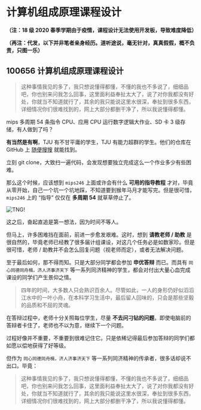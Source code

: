 # 计算机组成原理课程设计

**（注：18 级 2020 春季学期由于疫情，课程设计无法使用开发板，导致难度降低）**

**（再注：代发，以下并非笔者亲身经历。道听途说，毫无针对，真真假假，概不负责，只图一乐）**

## 100656 计算机组成原理课程设计

> 这种事情我见的多了，我只想说懂得都懂，不懂的我也不多说了，细细品吧，你也别来问我怎么回事，这里面利益奉扯太大了，说了对你我都没有好处，你就当不知道就行了，其余的我只能说这里水很深，奉扯到很多东西，详细情况你们很难找到的，网上大部分都删干净了，所以我说懂得都懂。

mips 多周期 54 条指令 CPU、应用 CPU 运行数字逻辑大作业、SD 卡 3 级存储，有人做到了吗？

**有当然是有啊**，TJU 有不甘平庸的学生，TJU 有能力超群的学生。他们的仓库在 GitHub 上 [随便搜搜](https://github.com/Mionger/MIPS-CPU) 就能找到。

立刻 git clone，大致扫一遍代码，会发现想要独立完成这么一个作业多少有些困难。

那么这个时候，应该想到 `mips246` 上面或许会有什么 **可用的指导教程** 才对，毕竟从零开始，自己一个坑一个坑地踩，不知道要到猴年马月才能写完。但是很可惜，`mips246` 上的 “指导” 仅仅在 **多周期 54** 就草草停止了。

![TNG!](./img/TJUer-Never-Give-Up.jpg)

这之后，奋起直追是第一想法，因为时间不等人。

但马上，许多困难挡在面前，前进一步愈发艰难。这时，想到 **请教老师 / 助教** 是很自然的，毕竟老师已经教了很多届计组课设，对这几个任务必是如数家珍。但是很可惜，老师 / 助教并不会怎么回复问题（视老师而定），或者无法解决问题。

至于最后如何，那不得而知。只是大部分同学都会参加 **申优答辩** 而已。而具有 `同心同德同舟楫，济人济事济天下` 等一系列同济精神的学生，都会对付出大量心血完成课设的同学们产生景仰之情。

> 四年的时间，大多数人只会熟识百余人。尽管如此，一人的身形仍好似滔滔江水中的一叶小舟，在本科学习生活中，最后留人回味的，只会是那些坚毅的品质和不屈的灵魂。

在答辩过程中，老师十分关照每位学生，尽量 **不去问刁钻的问题**，即使电脑前的答辩者卡住了，老师也不以为意，继续下一个问题。

过程好像并不重要，不重要到很难记住它。只是依稀记得最后参加答辩的同学们都如愿以偿地获得了好等级。



但作为 `同心同德同舟楫，济人济事济天下` 等一系列同济精神的传承者，很多话却说不出口。毕竟：

>这种事情我见的多了，我只想说懂得都懂，不懂的我也不多说了，细细品吧，你也别来问我怎么回事，这里面利益奉扯太大了，说了对你我都没有好处，你就当不知道就行了，其余的我只能说这里水很深，奉扯到很多东西，详细情况你们很难找到的，网上大部分都删干净了，所以我说懂得都懂。
